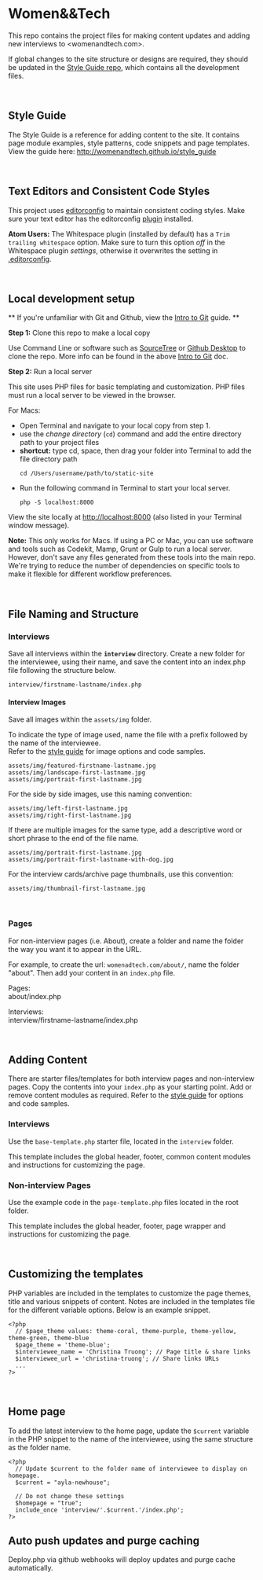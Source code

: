 # Women&&Tech

This repo contains the project files for making content updates and adding new interviews to <womenandtech.com>.

If global changes to the site structure or designs are required, they should be updated in the [Style Guide repo](https://github.com/WomenAndTech/style_guide), which contains all the development files.

<br>

## Style Guide

The Style Guide is a reference for adding content to the site. It contains page module examples, style patterns, code snippets and page templates. View the guide here:
<http://womenandtech.github.io/style_guide>

<br>

## Text Editors and Consistent Code Styles

This project uses [editorconfig](http://editorconfig.org/) to maintain consistent coding styles. Make sure your text editor has the editorconfig [plugin](http://editorconfig.org/#download) installed.

**Atom Users:** The Whitespace plugin (installed by default) has a `Trim trailing whitespace` option. Make sure to turn this option *off* in the Whitespace plugin *settings*, otherwise it overwrites the setting in [.editorconfig](.editorconfig).

<br>

## Local development setup

** If you're unfamiliar with Git and Github, view the [Intro to Git](docs/intro-to-git.md) guide. **

**Step 1:** Clone this repo to make a local copy

Use Command Line or software such as [SourceTree](https://www.sourcetreeapp.com) or [Github Desktop](https://help.github.com/desktop/) to clone the repo. More info can be found in the above [Intro to Git](docs/intro-to-git.md) doc.

**Step 2:** Run a local server

This site uses PHP files for basic templating and customization. PHP files must run a local server to be viewed in the browser.

For Macs:

* Open Terminal and navigate to your local copy from step 1.
* use the *change directory* (`cd`) command and add the entire directory path to your project files
* **shortcut:** type cd, space, then drag your folder into Terminal to add the file directory path
    ```
    cd /Users/username/path/to/static-site
    ```
* Run the following command in Terminal to start your local server.
    ```
    php -S localhost:8000
    ```

View the site locally at <http://localhost:8000> (also listed in your Terminal window message).

**Note:** This only works for Macs.  If using a PC or Mac, you can use software and tools such as Codekit, Mamp, Grunt or Gulp to run a local server. However, don't save any files generated from these tools into the main repo. We're trying to reduce the number of dependencies on specific tools to make it flexible for different workflow preferences.

<br>

## File Naming and Structure

### Interviews

Save all interviews within the **`interview`** directory. Create a new folder for the interviewee, using their name, and save the content into an index.php file following the structure below.

```
interview/firstname-lastname/index.php
```

#### Interview Images
Save all images within the `assets/img` folder.

To indicate the type of image used, name the file with a prefix followed by the name of the interviewee.  
Refer to the [style guide](http://womenandtech.github.io/style_guide) for image options and code samples.

```
assets/img/featured-firstname-lastname.jpg
assets/img/landscape-first-lastname.jpg
assets/img/portrait-first-lastname.jpg
```

For the side by side images, use this naming convention:

```
assets/img/left-first-lastname.jpg
assets/img/right-first-lastname.jpg
```

If there are multiple images for the same type, add a descriptive word or short phrase to the end of the file name.

```
assets/img/portrait-first-lastname.jpg
assets/img/portrait-first-lastname-with-dog.jpg
```

For the interview cards/archive page thumbnails, use this convention:
```
assets/img/thumbnail-first-lastname.jpg
```
<br>

### Pages
For non-interview pages (i.e. About), create a folder and name the folder the way you want it to appear in the URL.

For example, to create the url: `womenadtech.com/about/`, name the folder "about". Then add your content in an `index.php` file. 

Pages:  
about/index.php

Interviews:   
interview/firstname-lastname/index.php

<br>

## Adding Content 

There are starter files/templates for both interview pages and non-interview pages. Copy the contents into your `index.php` as your starting point. Add or remove content modules as required. Refer to the [style guide](http://womenandtech.github.io/style_guide) for options and code samples.

### Interviews

Use the `base-template.php` starter file, located in the `interview` folder. 

This template includes the global header, footer, common content modules and instructions for customizing the page.

### Non-interview Pages

Use the example code in the `page-template.php` files located in the root folder. 

This template includes the global header, footer, page wrapper and instructions for customizing the page.

<br>

## Customizing the templates

PHP variables are included in the templates to customize the page themes, title and various snippets of content. Notes are included in the templates file for the different variable options. Below is an example snippet.

```
<?php
  // $page_theme values: theme-coral, theme-purple, theme-yellow, theme-green, theme-blue
  $page_theme = 'theme-blue';
  $interviewee_name = 'Christina Truong'; // Page title & share links
  $interviewee_url = 'christina-truong'; // Share links URLs
  ...
?>
```

<br>

## Home page

To add the latest interview to the home page, update the `$current` variable in the PHP snippet to the name of the interviewee, using the same structure as the folder name.

```
<?php
  // Update $current to the folder name of interviewee to display on homepage.
  $current = "ayla-newhouse";

  // Do not change these settings
  $homepage = "true";
  include_once 'interview/'.$current.'/index.php';
?>
```

## Auto push updates and purge caching

Deploy.php via github webhooks will deploy updates and purge cache automatically.
